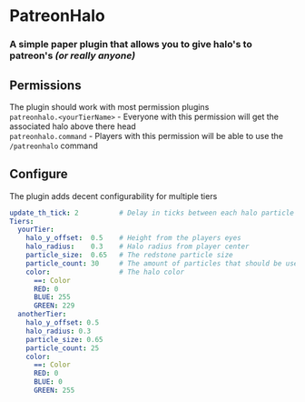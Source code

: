 # PatreonHalo

### A simple paper plugin that allows you to give halo's to patreon's *(or really anyone)*

## Permissions
The plugin should work with most permission plugins  
`patreonhalo.<yourTierName>` - Everyone with this permission will get the associated halo above there head  
`patreonhalo.command` - Players with this permission will be able to use the `/patreonhalo` command  

## Configure
The plugin adds decent configurability for multiple tiers 
```yml
update_th_tick: 2          # Delay in ticks between each halo particle spawn
Tiers:
  yourTier:
    halo_y_offset:  0.5    # Height from the players eyes
    halo_radius:    0.3    # Halo radius from player center
    particle_size:  0.65   # The redstone particle size
    particle_count: 30     # The amount of particles that should be used per halo
    color:                 # The halo color
      ==: Color
      RED: 0
      BLUE: 255
      GREEN: 229
  anotherTier:
    halo_y_offset: 0.5
    halo_radius: 0.3
    particle_size: 0.65
    particle_count: 25
    color:
      ==: Color
      RED: 0
      BLUE: 0
      GREEN: 255
```
